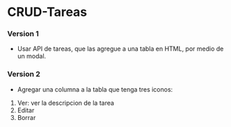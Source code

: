 # CRUD-Tareas
### Version 1
- Usar API de tareas, que las agregue a una tabla en HTML, por medio de un modal.
### Version 2
- Agregar una columna a la tabla que tenga tres iconos:
1. Ver: ver la descripcion de la tarea
2. Editar
3. Borrar
